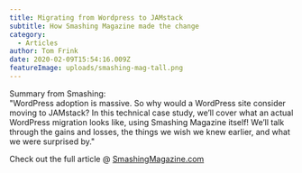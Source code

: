```yaml
---
title: Migrating from Wordpress to JAMstack
subtitle: How Smashing Magazine made the change
category:
  - Articles
author: Tom Frink
date: 2020-02-09T15:54:16.009Z
featureImage: uploads/smashing-mag-tall.png
---
```

Summary from Smashing:\
"WordPress adoption is massive. So why would a WordPress site consider moving to JAMstack? In this technical case study, we’ll cover what an actual WordPress migration looks like, using Smashing Magazine itself! We’ll talk through the gains and losses, the things we wish we knew earlier, and what we were surprised by."

Check out the full article @ [SmashingMagazine.com](https://www.smashingmagazine.com/2020/01/migration-from-wordpress-to-jamstack/)
